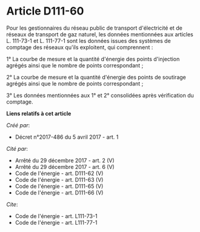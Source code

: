 # Article D111-60

Pour les gestionnaires du réseau public de transport d'électricité et de réseaux de transport de gaz naturel, les données
mentionnées aux articles L. 111-73-1 et L. 111-77-1 sont les données issues des systèmes de comptage des réseaux qu'ils
exploitent, qui comprennent : 

1° La courbe de mesure et la quantité d'énergie des points d'injection agrégés ainsi que le nombre de points correspondant ; 

2° La courbe de mesure et la quantité d'énergie des points de soutirage agrégés ainsi que le nombre de points
correspondant ; 

3° Les données mentionnées aux 1° et 2° consolidées après vérification du comptage.

**Liens relatifs à cet article**

_Créé par_:

  - Décret n°2017-486 du 5 avril 2017 - art. 1

_Cité par_:

  - Arrêté du 29 décembre 2017 - art. 2 (V)
  - Arrêté du 29 décembre 2017 - art. 6 (V)
  - Code de l'énergie - art. D111-62 (V)
  - Code de l'énergie - art. D111-63 (V)
  - Code de l'énergie - art. D111-65 (V)
  - Code de l'énergie - art. D111-66 (V)

_Cite_:

  - Code de l'énergie - art. L111-73-1
  - Code de l'énergie - art. L111-77-1
